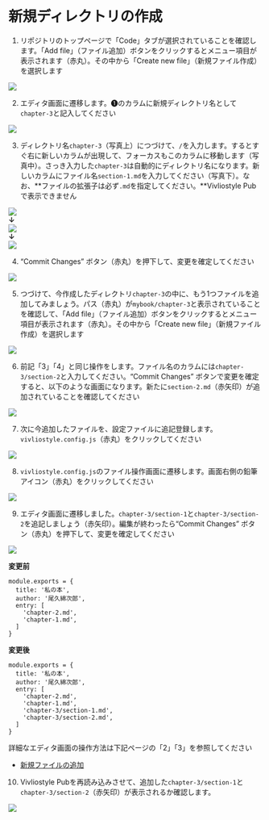 # 新規ディレクトリの作成


1. リポジトリのトップページで「Code」タブが選択されていることを確認します。「Add file」（ファイル追加）ボタンをクリックするとメニュー項目が表示されます（赤丸）。その中から「Create new file」（新規ファイル作成）を選択します

![ ](images/directory-operations/create-a-new-directory/fig-1.png)

2. エディタ画面に遷移します。❶のカラムに新規ディレクトリ名として`chapter-3`と記入してください

![ ](images/directory-operations/create-a-new-directory/fig-2.png)

3. ディレクトリ名`chapter-3`（写真上）につづけて、`/`を入力します。するとすぐ右に新しいカラムが出現して、フォーカスもこのカラムに移動します（写真中）。さっき入力した`chapter-3`は自動的にディレクトリ名になります。新しいカラムにファイル名`section-1.md`を入力してください（写真下）。なお、**ファイルの拡張子は必ず`.md`を指定してください。**Vivliostyle Pubで表示できません

![ ](images/directory-operations/create-a-new-directory/fig-3-1a.png)
<br/><span style="text-indent: 250px;">**↓**</span><br/>
![ ](images/directory-operations/create-a-new-directory/fig-3-2a.png)
<br/>**↓**<br/>
![ ](images/directory-operations/create-a-new-directory/fig-3-3a.png)

4. “Commit Changes” ボタン（赤丸）を押下して、変更を確定してください

![ ](images/directory-operations/create-a-new-directory/fig-4.png)


5. つづけて、今作成したディレクトリ`chapter-3`の中に、もう1つファイルを追加してみましょう。パス（赤丸）が`mybook/chapter-3`と表示されていることを確認して、「Add file」（ファイル追加）ボタンをクリックするとメニュー項目が表示されます（赤丸）。その中から「Create new file」（新規ファイル作成）を選択します

![ ](images/directory-operations/create-a-new-directory/fig-5.png)

6. 前記「3」「4」と同じ操作をします。ファイル名のカラムには`chapter-3/section-2`と入力してください。“Commit Changes” ボタンで変更を確定すると、以下のような画面になります。新たに`section-2.md`（赤矢印）が追加されていることを確認してください

![ ](images/directory-operations/create-a-new-directory/fig-6.png)

7. 次に今追加したファイルを、設定ファイルに追記登録します。`vivliostyle.config.js`（赤丸）をクリックしてください

![ ](images/directory-operations/create-a-new-directory/fig-7.png)

8. `vivliostyle.config.js`のファイル操作画面に遷移します。画面右側の鉛筆アイコン（赤丸）をクリックしてください

![ ](images/directory-operations/create-a-new-directory/fig-8.png)

9. エディタ画面に遷移しました。`chapter-3/section-1`と`chapter-3/section-2`を追記しましょう（赤矢印）。編集が終わったら“Commit Changes” ボタン（赤丸）を押下して、変更を確定してください

![ ](images/directory-operations/create-a-new-directory/fig-9.png)

**変更前**
```
module.exports = {
  title: '私の本',
  author: '尾久綿次郎',
  entry: [
    'chapter-2.md',
    'chapter-1.md',
  ]
}
```

**変更後**
```
module.exports = {
  title: '私の本',
  author: '尾久綿次郎',
  entry: [
    'chapter-2.md',
    'chapter-1.md',
    'chapter-3/section-1.md',
    'chapter-3/section-2.md',
  ]
}
```
詳細なエディタ画面の操作方法は下記ページの「2」「3」を参照してください

- [新規ファイルの追加](/ja/file-operation/adding-a-new-file.md)


10. Vivliostyle Pubを再読み込みさせて、追加した`chapter-3/section-1`と`chapter-3/section-2`（赤矢印）が表示されるか確認します。

![ ](images/directory-operations/create-a-new-directory/fig-10.png)



